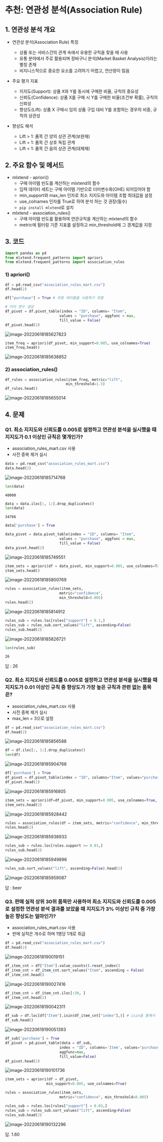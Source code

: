 # 추천: 연관성 분석(Association Rule)

## 1. 연관성 분석 개요
- 연관성 분석(Association Rule) 특징
    - 상품 또는 서비스간의 관계 속에서 유용한 규칙을 찾을 때 사용
    - 유통 분야에서 주로 활용되며 장바구니 분석(Market Basket Analysis)이라는 별칭 존재
    - 비지니스적으로 중요한 요소를 고려하기 어렵고, 연산량이 많음

- 주요 평가 지표
    - 지지도(Support): 상품 X와 Y를 동시에 구매한 비율, 규칙의 중요성
    - 신뢰도(Confidence): 상품 X를 구매 시 Y를 구매한 비율(조건부 확률), 규칙의 신뢰성
    - 향상도(Lift): 상품 X 구매시 임의 상품 구입 대비 Y를 포함하는 경우의 비중, 규칙의 상관성

- 향상도 해석
    - Lift > 1: 품목 간 양의 상관 관계(보완재)
    - Lift = 1: 품목 간 상호 독립 관계
    - Lift < 1: 품목 간 음의 상관 관계(대체재)

## 2. 주요 함수 및 메서드
- mlxtend - apriori()
    - 구매 아이템 빈도를 계산하는 mlxtend의 함수
    - 입력 데이터 세트는 구매 아이템 기반으로 더미변수화(OHE) 되어있어야 함
    - min_support와 max_len 인자로 최소 지지도와 아이템 조합 최대값을 설정
    - use_colnames 인자를 True로 하여 분석 하는 것 권장(필수)
    - ``pip install mlxtend``로 설치
- mlxtend - association_rules()
    - 구매 아이템 빈도를 활용하여 연관규칙을 계산하는 mlxtend의 함수
    - metric에 필터링 기준 지표를 설정하고 min_threshold에 그 경계값을 지정

## 3. 코드

```python
import pandas as pd
from mlxtend.frequent_patterns import apriori
from mlxtend.frequent_patterns import association_rules
```

### 1) apriori()

```python
df = pd.read_csv("association_rules_mart.csv")
df.head(2)
```

```python
df["purchase"] = True # 피봇 테이블을 사용하기 위함

# 더미 변수 생성
df_pivot = df.pivot_table(index = "ID", columns= "Item",
                         values = "purchase", aggfunc = max,
                         fill_value = False)
df_pivot.head(2)
```

![image-20220618185627823]([ProDS]Association_rule.assets/image-20220618185627823.png)

```python
item_freq = apriori(df_pivot, min_support=0.005, use_colnames=True)
item_freq.head()
```

![image-20220618185638852]([ProDS]Association_rule.assets/image-20220618185638852.png)

### 2) association_rules()

```python
df_rules = association_rules(item_freq, metric="lift",
                            min_threshold=1.5)
df_rules.head()
```

![image-20220618185655014]([ProDS]Association_rule.assets/image-20220618185655014.png)



## 4. 문제



### Q1. 최소 지지도와 신뢰도를 0.005로 설정하고 연관성 분석을 실시했을 때 지지도가 0.1 이상인 규칙은 몇개인가?

- association_rules_mart.csv 사용
- 사전 중복 제거 실시

```python
data = pd.read_csv("association_rules_mart.csv")
data.head(2)
```

![image-20220618185714768]([ProDS]Association_rule.assets/image-20220618185714768.png)

```python
len(data)
```

```
40000
```

```python
data = data.iloc[:, 1:].drop_duplicates()
len(data)
```

```
34766
```

```python
data['purchase'] = True

data_pivot = data.pivot_table(index = "ID", columns= "Item",
                         values = "purchase", aggfunc = max,
                         fill_value = False)
data_pivot.head(2)
```

![image-20220618185749551]([ProDS]Association_rule.assets/image-20220618185749551.png)

```python
item_sets = apriori(df = data_pivot, min_support=0.005, use_colnames=True)
item_sets.head()
```

![image-20220618185800769]([ProDS]Association_rule.assets/image-20220618185800769.png)

```python
rules = association_rules(item_sets,
                         metric="confidence",
                         min_threshold=0.005)
rules.head(2)
```

![image-20220618185814912]([ProDS]Association_rule.assets/image-20220618185814912.png)

```python
rules_sub = rules.loc[rules["support"] > 0.1,]
rules_sub = rules_sub.sort_values("lift", ascending=False)
rules_sub.head(2)
```

![image-20220618185826721]([ProDS]Association_rule.assets/image-20220618185826721.png)

```python
len(rules_sub)
```

```
26
```

답 : 26



### Q2. 최소 지지도와 신뢰도를 0.005로 설정하고 연관성 분석을 실시했을 때 지지도가 0.01 이상인 규칙 중 향상도가 가장 높은 규칙과 관련 없는 품목은?

- association_rules_mart.csv 사용
- 사전 중복 제거 실시
- max_len = 3으로 설정

```python
df = pd.read_csv("association_rules_mart.csv")
df.head(2)
```

![image-20220618185856588]([ProDS]Association_rule.assets/image-20220618185856588.png)

```python
df = df.iloc[:, 1:].drop_duplicates()
len(df)
```

![image-20220618185904766]([ProDS]Association_rule.assets/image-20220618185904766.png)

```python
df['purchase'] = True
df_pivot = df.pivot_table(index = "ID", columns="Item", values="purchase", aggfunc=max, fill_value=False)
df_pivot.head(2)
```

![image-20220618185916805]([ProDS]Association_rule.assets/image-20220618185916805.png)

```python
item_sets = apriori(df=df_pivot, min_support=0.005, use_colnames=True, max_len=3)
item_sets.head(2)
```

![image-20220618185928442]([ProDS]Association_rule.assets/image-20220618185928442.png)

```python
rules = association_rules(df = item_sets, metric="confidence", min_threshold=0.005)
rules.head(2)
```

![image-20220618185938933]([ProDS]Association_rule.assets/image-20220618185938933.png)

```python
rules_sub = rules.loc[rules.support >= 0.01,]
rules_sub.head(2)
```

![image-20220618185949896]([ProDS]Association_rule.assets/image-20220618185949896.png)

```python
rules_sub.sort_values("lift", ascending=False).head(1)
```

![image-20220618185959087]([ProDS]Association_rule.assets/image-20220618185959087.png)

답 : beer



### Q3. 판매 실적 상위 30위 품목만 사용하여 최소 지지도와 신뢰도를 0.005로 설정한 연관성 분석 결과를 보았을 때 지지도가 3% 이상인 규칙 중 가장 높은 향상도는 얼마인가?

- association_rules_mart.csv 사용
- 판매 실적은 개수로 하며 1행당 1개로 취급

```python
df = pd.read_csv("association_rules_mart.csv")
df.head(2)
```

![image-20220618190019151]([ProDS]Association_rule.assets/image-20220618190019151.png)

```python
df_item_cnt = df["Item"].value_counts().reset_index()
df_item_cnt = df_item_cnt.sort_values("Item", ascending = False)
df_item_cnt.head()
```

![image-20220618190027416]([ProDS]Association_rule.assets/image-20220618190027416.png)

```python
df_item_cnt = df_item_cnt.iloc[:30, ]
df_item_cnt.head(2)
```

![image-20220618190042311]([ProDS]Association_rule.assets/image-20220618190042311.png)

```python
df_sub = df.loc[df["Item"].isin(df_item_cnt["index"],)] # isin을 통해서 아이템 매칭
df_sub.head()
```

![image-20220618190051393]([ProDS]Association_rule.assets/image-20220618190051393.png)

```python
df_sub['purchase'] = True
df_pivot = pd.pivot_table(data = df_sub,
                         index = "ID", columns='Item', values="purchase",
                         aggfunc=max,
                         fill_value=False)
df_pivot.head(2)
```

![image-20220618190101736]([ProDS]Association_rule.assets/image-20220618190101736.png)

```python
item_sets = apriori(df = df_pivot,
                   min_support=0.005, use_colnames=True)
```

```python
rules = association_rules(item_sets,
                         metric="confidence", min_threshold=0.005)
```

```python
rules_sub = rules.loc[rules["support"] > 0.03,]
rules_sub = rules_sub.sort_values("lift", ascending=False)
rules_sub.head(2)
```

![image-20220618190132296]([ProDS]Association_rule.assets/image-20220618190132296.png)

답. 1.60